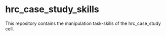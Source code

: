 # hrc_case_study_skills
This repository contains the manipulation task-skills of the hrc_case_study cell.
